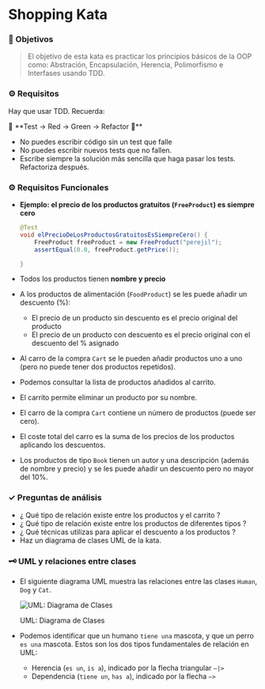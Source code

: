 # Shopping Kata

### 🎥 Objetivos

> El objetivo de esta kata es practicar los principios básicos de la OOP como: Abstración, Encapsulación, Herencia, Polimorfismo e Interfases usando TDD.
>

### ⚙️ Requisitos

Hay que usar TDD. Recuerda:

<aside>
🚧 **Test → Red → Green → Refactor 🔁**

</aside>

- No puedes escribir código sin un test que falle
- No puedes escribir nuevos tests que no fallen.
- Escribe siempre la solución más sencilla que haga pasar los tests. Refactoriza después.

### ⚙️ Requisitos Funcionales

- **Ejemplo: el precio de los productos gratuitos (`FreeProduct`) es siempre cero**

    ```java
    @Test
    void elPrecioDeLosProductosGratuitosEsSiempreCero() {
        FreeProduct freeProduct = new FreeProduct("perejil");
        assertEqual(0.0, freeProduct.getPrice());
    
    }
    ```


- Todos los productos tienen **nombre y precio**
- A los productos de alimentación (`FoodProduct`) se les puede añadir un descuento (%):
    - El precio de un producto sin descuento es el precio original del producto
    - El precio de un producto con descuento es el precio original con el descuento del % asignado
- Al carro de la compra `Cart` se le pueden añadir productos uno a uno (pero no puede tener dos productos repetidos).
- Podemos consultar la lista de productos añadidos al carrito.
- El carrito permite eliminar un producto por su nombre.
- El carro de la compra `Cart` contiene un número de productos (puede ser cero).
- El coste total del carro es la suma de los precios de los productos aplicando los descuentos.
- Los productos de tipo `Book` tienen un autor y una descripción (además de nombre y precio) y se les puede añadir un descuento pero no mayor del 10%.

### ✓ Preguntas de análisis

- ¿ Qué tipo de relación existe entre los productos y el carrito ?
- ¿ Qué tipo de relación existe entre los productos de diferentes tipos ?
- ¿ Qué técnicas utilizas para aplicar el descuento a los productos ?
- Haz un diagrama de clases UML de la kata.

### 🗝 UML y relaciones entre clases

- El siguiente diagrama UML muestra las relaciones entre las clases `Human`, `Dog` y `Cat`.

  ![UML: Diagrama de Clases](https://s3-us-west-2.amazonaws.com/secure.notion-static.com/03a043be-fcaf-498f-96a2-bed60cfe4c84/Untitled.png)

  UML: Diagrama de Clases

- Podemos identificar que un humano `tiene una` mascota, y que un perro `es una` mascota. Estos son los dos tipos fundamentales de relación en UML:
    - Herencia (`es un`, `is a`), indicado por la flecha triangular  `—|>`
    - Dependencia (`tiene un`, `has a`), indicado por la flecha `—>`